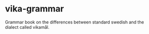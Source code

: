 vika-grammar
============================

Grammar book on the differences between standard swedish and the dialect called vikamål.
